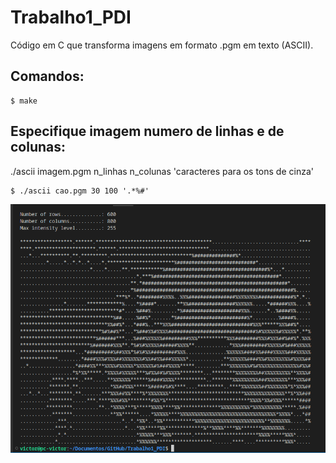 # Trabalho1_PDI
 Código em C que transforma imagens em formato .pgm em texto (ASCII).
## Comandos:
```
$ make
```
## Especifique imagem numero de linhas e de colunas:

./ascii imagem.pgm n_linhas n_colunas 'caracteres para os tons de cinza'

```
$ ./ascii cao.pgm 30 100 '.*%#'
```

![Imagem do Projeto](./Ascii.png)
